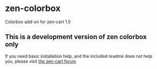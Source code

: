 zen-colorbox
============

Colorbox add-on for zen-cart 1.5

## This is a development version of zen colorbox only
<!-- #### If you are looking to install the latest version from zencart please visit [this page]("http://www.zen-cart.com/downloads.php?do=file&id=170") -->

If you need basic installation help, and the included readme does not help you, please visit [the zen-cart forum](http://www.zen-cart.com/showthread.php?196446-Zen-Colorbox)
